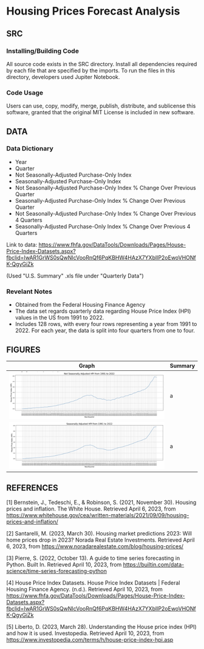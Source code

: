 # Housing Prices Forecast Analysis

## SRC

### Installing/Building Code
All source code exists in the SRC directory. Install all dependencies required by each file that are specified by the imports.
To run the files in this directory, developers used Jupiter Notebook.

### Code Usage
Users can use, copy, modify, merge, publish, distribute, and sublicense this software, granted that the original MIT License is included in new software.

## DATA

### Data Dictionary 
- Year  
- Quarter 
- Not Seasonally-Adjusted Purchase-Only Index
- Seasonally-Adjusted Purchase-Only Index
- Not Seasonally-Adjusted Purchase-Only Index % Change Over Previous Quarter
- Seasonally-Adjusted Purchase-Only Index % Change Over Previous Quarter
- Not Seasonally-Adjusted Purchase-Only Index % Change Over Previous 4 Quarters
- Seasonally-Adjusted Purchase-Only Index % Change Over Previous 4 Quarters

Link to data: https://www.fhfa.gov/DataTools/Downloads/Pages/House-Price-Index-Datasets.aspx?fbclid=IwAR1GrWS0sQwNIcVooRnQf6PqKBHW4HAzX7YXblIP2oEwoVHONfK-QgyGiZk

(Used "U.S. Summary" .xls file under "Quarterly Data") 

### Revelant Notes
- Obtained from the Federal Housing Finance Agency
- The data set regards quarterly data regarding House Price Index (HPI) values in the US from 1991 to 2022. 
- Includes 128 rows, with every four rows representing a year from 1991 to 2022. For each year, the data is split into four quarters from one to four.


## FIGURES
Graph | Summary
------------- | -------------
![alt text](https://github.com/lucywang-uva/dsp3/blob/main/FIGURES/not_seasonally_adjusted_HPI.png?raw=true) | a
![alt text](https://github.com/lucywang-uva/dsp3/blob/main/FIGURES/seasonally_adjusted_HPI.png?raw=true) | a






## REFERENCES
[1]   Bernstein, J., Tedeschi, E., & Robinson, S. (2021, November 30). Housing prices and inflation. The White House. Retrieved April 6, 2023, from                                                                       https://www.whitehouse.gov/cea/written-materials/2021/09/09/housing-prices-and-inflation/ 

[2]   Santarelli, M. (2023, March 30). Housing market predictions 2023: Will home		prices drop in 2023? Norada Real Estate Investments. Retrieved April 6, 2023, from https://www.noradarealestate.com/blog/housing-prices/ 

[3]   Pierre, S. (2022, October 13). A guide to time series forecasting in Python. Built		In. Retrieved April 10, 2023, from									https://builtin.com/data-science/time-series-forecasting-python 

[4]   House Price Index Datasets. House Price Index Datasets | Federal Housing Finance Agency. (n.d.). Retrieved April 10, 2023, from						https://www.fhfa.gov/DataTools/Downloads/Pages/House-Price-Index-Datasets.aspx?fbclid=IwAR1GrWS0sQwNIcVooRnQf6PqKBHW4HAzX7YXblIP2oEwoVHONfK-QgyGiZk 

[5]   Liberto, D. (2023, March 28). Understanding the House price index (HPI) and		how it is used. Investopedia. Retrieved April 10, 2023, from https://www.investopedia.com/terms/h/house-price-index-hpi.asp 

